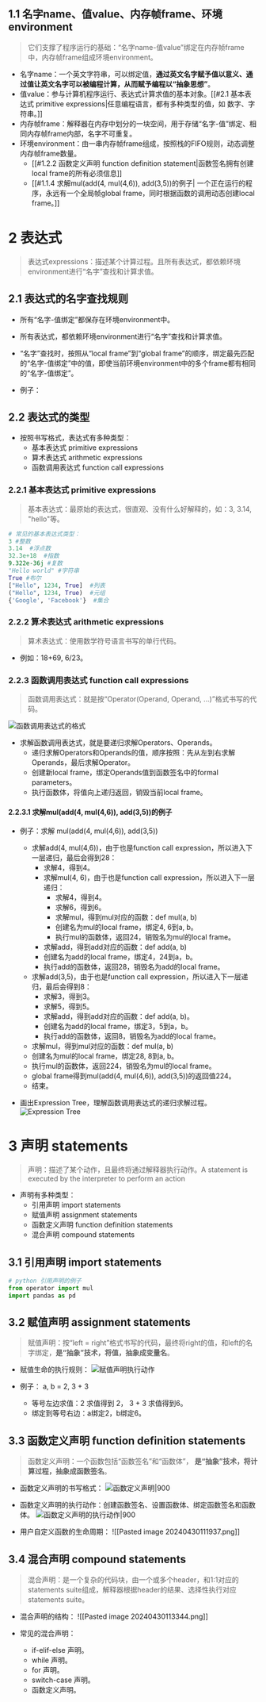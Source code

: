 
## 1.1 名字name、值value、内存帧frame、环境environment
> 它们支撑了程序运行的基础：“名字name-值value”绑定在内存帧frame中，内存帧frame组成环境environment。

- 名字name：一个英文字符串，可以绑定值，**通过英文名字赋予值以意义、通过值让英文名字可以被编程计算，从而赋予编程以“抽象思想”**。
- 值value：参与计算机程序运行、表达式计算求值的基本对象。[[#2.1 基本表达式 primitive expressions|任意编程语言，都有多种类型的值，如 数字、字符串。]]
- 内存帧frame：解释器在内存中划分的一块空间，用于存储“名字-值”绑定、相同内存帧frame内部，名字不可重复。
- 环境environment：由一串内存帧frame组成，按照栈的FIFO规则，动态调整内存帧frame数量。
	- [[#1.2.2 函数定义声明 function definition statement|函数签名拥有创建local frame的所有必须信息]]
	- [[#1.1.4 求解mul(add(4, mul(4,6)), add(3,5))的例子| 一个正在运行的程序，永远有一个全局帧global frame，同时根据函数的调用动态创建local frame。]]

# 2 表达式
> 表达式expressions：描述某个计算过程。且所有表达式，都依赖环境environment进行“名字”查找和计算求值。

## 2.1 表达式的名字查找规则

- 所有“名字-值绑定”都保存在环境environment中。
- 所有表达式，都依赖环境environment进行“名字”查找和计算求值。
- “名字”查找时，按照从“local frame”到“global frame”的顺序，绑定最先匹配的“名字-值绑定”中的值，即使当前环境environment中的多个frame都有相同的“名字-值绑定”。

- 例子：
## 2.2 表达式的类型

- 按照书写格式，表达式有多种类型：
	- 基本表达式  primitive expressions
	- 算术表达式 arithmetic expressions
    - 函数调用表达式 function call expressions
### 2.2.1 基本表达式  primitive expressions
> 基本表达式：最原始的表达式，很直观、没有什么好解释的，如：3, 3.14, "hello"等。


```python
# 常见的基本表达式类型：
3 #整数
3.14  #浮点数
32.3e+18  #指数
9.322e-36j #复数
"Hello world" #字符串
True #布尔
["Hello", 1234, True]  #列表
("Hello", 1234, True)  #元组
{'Google', 'Facebook'}  #集合
```
### 2.2.2 算术表达式 arithmetic expressions
> 算术表达式：使用数学符号语言书写的单行代码。

- 例如：18+69, 6/23。
### 2.2.3 函数调用表达式 function call expressions
> 函数调用表达式：就是按“Operator(Operand, Operand, ...)”格式书写的代码。

![函数调用表达式的格式](image-5.png)

- 求解函数调用表达式，就是要递归求解Operators、Operands。
  - 递归求解Operators和Operands的值，顺序按照：先从左到右求解Operands，最后求解Operator。
  - 创建新local frame，绑定Operands值到函数签名中的formal parameters。
  - 执行函数体，将值向上递归返回，销毁当前local frame。
#### 2.2.3.1 求解mul(add(4, mul(4,6)), add(3,5))的例子
- 例子：求解 mul(add(4, mul(4,6)), add(3,5))
  - 求解add(4, mul(4,6))，由于也是function call expression，所以进入下一层递归，最后会得到28：
    - 求解4，得到4。
    - 求解mul(4, 6)，由于也是function call expression，所以进入下一层递归：
      - 求解4，得到4。
      - 求解6，得到6。
      - 求解mul，得到mul对应的函数：def mul(a, b)
      - 创建名为mul的local frame，绑定4, 6到a, b。
      - 执行mul的函数体，返回24，销毁名为mul的local frame。
    - 求解add，得到add对应的函数：def add(a, b)
    - 创建名为add的local frame，绑定4，24到a，b。
    - 执行add的函数体，返回28，销毁名为add的local frame。
  - 求解add(3,5)，由于也是function call expression，所以进入下一层递归，最后会得到8：
    - 求解3，得到3。
    - 求解5，得到5。
    - 求解add，得到add对应的函数：def add(a, b)。
    - 创建名为add的local frame，绑定3，5到a，b。
    - 执行add的函数体，返回8，销毁名为add的local frame。
  - 求解mul，得到mul对应的函数：def mul(a, b)
  - 创建名为mul的local frame，绑定28, 8到a, b。
  - 执行mul的函数体，返回224，销毁名为mul的local frame。
  - global frame得到mul(add(4, mul(4,6)), add(3,5))的返回值224。
  - 结束。
  
- 画出Expression Tree，理解函数调用表达式的递归求解过程。
![Expression Tree](image-1.png)
# 3 声明 statements
> 声明：描述了某个动作，且最终将通过解释器执行动作。A statement is executed by the interpreter to perform an action

- 声明有多种类型：
  - 引用声明 import statements
  - 赋值声明 assignment statements
  - 函数定义声明 function definition statements
  - 混合声明 compound statements
## 3.1 引用声明 import statements
```python
# python 引用声明的例子
from operator import mul
import pandas as pd
```

## 3.2 赋值声明 assignment statements
> 赋值声明：按“left = right”格式书写的代码，最终将right的值，和left的名字绑定，**是“抽象”技术，将值，抽象成变量名**。

- 赋值生命的执行规则：
![赋值声明执行动作](image-2.png)

- 例子： a, b = 2, 3 + 3
  - 等号左边求值：2 求值得到 2， 3 + 3 求值得到6。
  - 绑定到等号右边：a绑定2，b绑定6。
## 3.3 函数定义声明 function definition statements

> 函数定义声明：一个函数包括“函数签名”和“函数体”， **是“抽象”技术，将计算过程，抽象成函数签名**。

- 函数定义声明的书写格式：
![函数定义声明|900](image-3.png)

- 函数定义声明的执行动作：创建函数签名、设置函数体、绑定函数签名和函数体。
![函数定义声明的执行动作|900](image-4.png)

- 用户自定义函数的生命周期：
![[Pasted image 20240430111937.png]]



## 3.4 混合声明 compound statements
> 混合声明：是一个复杂的代码块，由一个或多个header，和1:1对应的statements suite组成，解释器根据header的结果、选择性执行对应statements suite。

- 混合声明的结构：
![[Pasted image 20240430113344.png]]

- 常见的混合声明：
	- if-elif-else 声明。
	- while 声明。
	- for 声明。
	- switch-case 声明。
	- 函数定义声明。

